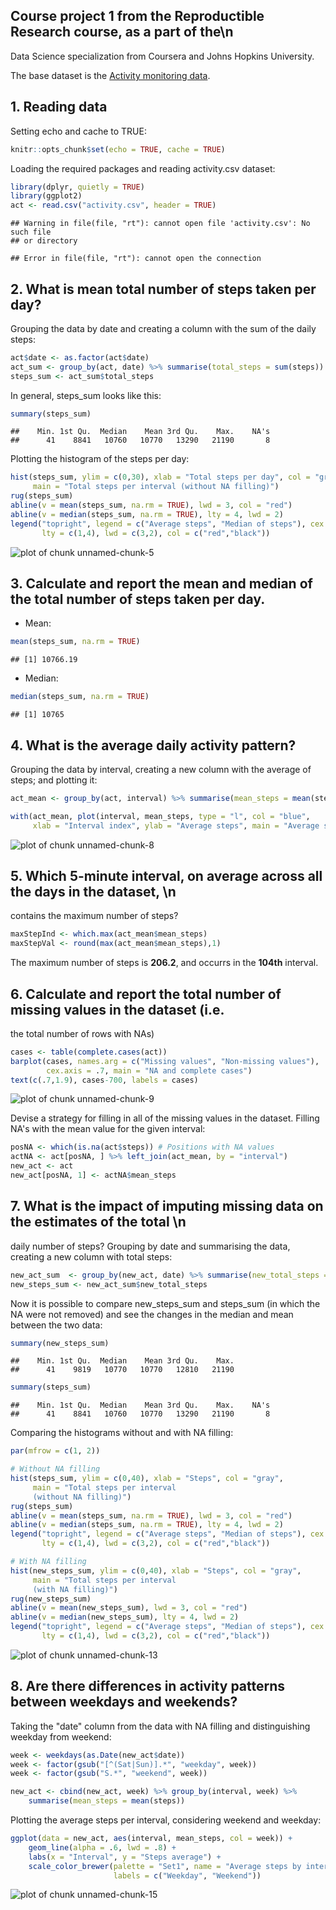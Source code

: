 ## Course project 1 from the Reproductible Research course, as a part of the\n
 Data Science specialization from Coursera and Johns Hopkins University.

The base dataset is the [Activity monitoring data](https://d396qusza40orc.cloudfront.net/repdata%2Fdata%2Factivity.zip).

## 1. Reading data

Setting echo and cache to TRUE:

```r
knitr::opts_chunk$set(echo = TRUE, cache = TRUE)
```

Loading the required packages and reading activity.csv dataset:

```r
library(dplyr, quietly = TRUE)
library(ggplot2)
act <- read.csv("activity.csv", header = TRUE)
```

```
## Warning in file(file, "rt"): cannot open file 'activity.csv': No such file
## or directory
```

```
## Error in file(file, "rt"): cannot open the connection
```

## 2. What is mean total number of steps taken per day?
Grouping the data by date and creating a column with the sum of the daily steps:

```r
act$date <- as.factor(act$date)
act_sum <- group_by(act, date) %>% summarise(total_steps = sum(steps))
steps_sum <- act_sum$total_steps
```
In general, steps_sum looks like this:

```r
summary(steps_sum)
```

```
##    Min. 1st Qu.  Median    Mean 3rd Qu.    Max.    NA's 
##      41    8841   10760   10770   13290   21190       8
```
Plotting the histogram of the steps per day:

```r
hist(steps_sum, ylim = c(0,30), xlab = "Total steps per day", col = "gray",
     main = "Total steps per interval (without NA filling)")
rug(steps_sum)
abline(v = mean(steps_sum, na.rm = TRUE), lwd = 3, col = "red")
abline(v = median(steps_sum, na.rm = TRUE), lty = 4, lwd = 2)
legend("topright", legend = c("Average steps", "Median of steps"), cex = .8,
       lty = c(1,4), lwd = c(3,2), col = c("red","black"))
```

![plot of chunk unnamed-chunk-5](figure/unnamed-chunk-5-1.png)

## 3. Calculate and report the mean and median of the total number of steps taken per day.

* Mean:

```r
mean(steps_sum, na.rm = TRUE)
```

```
## [1] 10766.19
```
* Median:

```r
median(steps_sum, na.rm = TRUE)
```

```
## [1] 10765
```

## 4. What is the average daily activity pattern?
Grouping the data by interval, creating a new column with the average of steps;
and plotting it:

```r
act_mean <- group_by(act, interval) %>% summarise(mean_steps = mean(steps, na.rm = TRUE))

with(act_mean, plot(interval, mean_steps, type = "l", col = "blue", 
     xlab = "Interval index", ylab = "Average steps", main = "Average steps per interval"))
```

![plot of chunk unnamed-chunk-8](figure/unnamed-chunk-8-1.png)

## 5. Which 5-minute interval, on average across all the days in the dataset, \n
contains the maximum number of steps?

```r
maxStepInd <- which.max(act_mean$mean_steps)
maxStepVal <- round(max(act_mean$mean_steps),1)
```
The maximum number of steps is **206.2**, and occurrs in the **104th** interval.

## 6. Calculate and report the total number of missing values in the dataset (i.e.
the total number of rows with NAs)

```r
cases <- table(complete.cases(act))
barplot(cases, names.arg = c("Missing values", "Non-missing values"), 
        cex.axis = .7, main = "NA and complete cases")
text(c(.7,1.9), cases-700, labels = cases)
```

![plot of chunk unnamed-chunk-9](figure/unnamed-chunk-9-1.png)

Devise a strategy for filling in all of the missing values in the dataset.
Filling NA's with the mean value for the given interval:

```r
posNA <- which(is.na(act$steps)) # Positions with NA values
actNA <- act[posNA, ] %>% left_join(act_mean, by = "interval")
new_act <- act
new_act[posNA, 1] <- actNA$mean_steps
```

## 7. What is the impact of imputing missing data on the estimates of the total \n
daily number of steps?
Grouping by date and summarising the data, creating a new column with total steps:

```r
new_act_sum  <- group_by(new_act, date) %>% summarise(new_total_steps = sum(steps)) 
new_steps_sum <- new_act_sum$new_total_steps
```

Now it is possible to compare new_steps_sum and steps_sum (in which the NA were not removed)
and see the changes in the median and mean between the two data:

```r
summary(new_steps_sum)
```

```
##    Min. 1st Qu.  Median    Mean 3rd Qu.    Max. 
##      41    9819   10770   10770   12810   21190
```

```r
summary(steps_sum)
```

```
##    Min. 1st Qu.  Median    Mean 3rd Qu.    Max.    NA's 
##      41    8841   10760   10770   13290   21190       8
```

Comparing the histograms without and with NA filling: 

```r
par(mfrow = c(1, 2))

# Without NA filling
hist(steps_sum, ylim = c(0,40), xlab = "Steps", col = "gray",
     main = "Total steps per interval 
     (without NA filling)")
rug(steps_sum)
abline(v = mean(steps_sum, na.rm = TRUE), lwd = 3, col = "red")
abline(v = median(steps_sum, na.rm = TRUE), lty = 4, lwd = 2)
legend("topright", legend = c("Average steps", "Median of steps"), cex = .6,
       lty = c(1,4), lwd = c(3,2), col = c("red","black"))

# With NA filling
hist(new_steps_sum, ylim = c(0,40), xlab = "Steps", col = "gray", 
     main = "Total steps per interval 
     (with NA filling)")
rug(new_steps_sum)
abline(v = mean(new_steps_sum), lwd = 3, col = "red")
abline(v = median(new_steps_sum), lty = 4, lwd = 2)
legend("topright", legend = c("Average steps", "Median of steps"), cex = .6,
       lty = c(1,4), lwd = c(3,2), col = c("red","black"))
```

![plot of chunk unnamed-chunk-13](figure/unnamed-chunk-13-1.png)

## 8. Are there differences in activity patterns between weekdays and weekends?
Taking the "date" column from the data with NA filling and distinguishing 
weekday from weekend:

```r
week <- weekdays(as.Date(new_act$date))
week <- factor(gsub("[^(Sat|Sun)].*", "weekday", week))
week <- factor(gsub("S.*", "weekend", week))

new_act <- cbind(new_act, week) %>% group_by(interval, week) %>% 
    summarise(mean_steps = mean(steps))
```

Plotting the average steps per interval, considering weekend and weekday:

```r
ggplot(data = new_act, aes(interval, mean_steps, col = week)) +
    geom_line(alpha = .6, lwd = .8) +
    labs(x = "Interval", y = "Steps average") +
    scale_color_brewer(palette = "Set1", name = "Average steps by interval", 
                       labels = c("Weekday", "Weekend"))
```

![plot of chunk unnamed-chunk-15](figure/unnamed-chunk-15-1.png)
